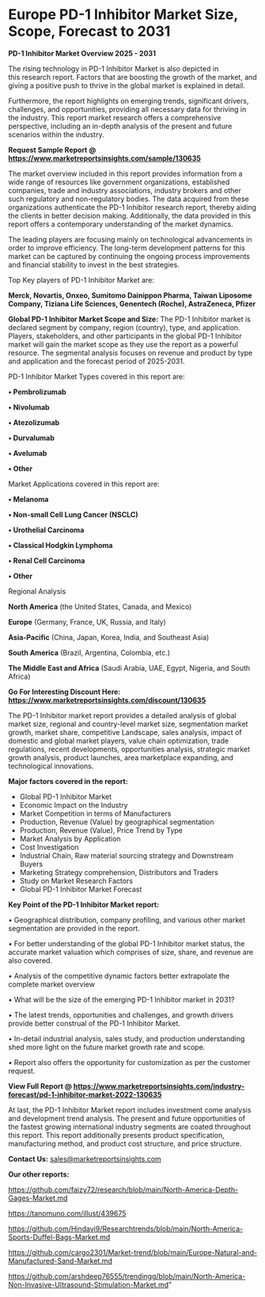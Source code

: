 # Europe PD-1 Inhibitor Market Size, Scope, Forecast to 2031

<Strong> PD-1 Inhibitor Market Overview 2025 - 2031</strong>

The rising technology in PD-1 Inhibitor Market is also depicted in this research report. Factors that are boosting the growth of the market, and giving a positive push to thrive in the global market is explained in detail.

Furthermore, the report highlights on emerging trends, significant drivers, challenges, and opportunities, providing all necessary data for thriving in the industry. This report market research offers a comprehensive perspective, including an in-depth analysis of the present and future scenarios within the industry.

<strong>Request Sample Report @ <a href=https://www.marketreportsinsights.com/sample/130635>https://www.marketreportsinsights.com/sample/130635</a></strong>

The market overview included in this report provides information from a wide range of resources like government organizations, established companies, trade and industry associations, industry brokers and other such regulatory and non-regulatory bodies. The data acquired from these organizations authenticate the PD-1 Inhibitor research report, thereby aiding the clients in better decision making. Additionally, the data provided in this report offers a contemporary understanding of the market dynamics.

The leading players are focusing mainly on technological advancements in order to improve efficiency. The long-term development patterns for this market can be captured by continuing the ongoing process improvements and financial stability to invest in the best strategies.

Top Key players of PD-1 Inhibitor Market are:

<strong>Merck, Novartis, Onxeo, Sumitomo Dainippon Pharma, Taiwan Liposome Company, Tiziana Life Sciences, Genentech (Roche), AstraZeneca, Pfizer</strong>

<strong><b>Global PD-1 Inhibitor Market Scope and Size:</b></strong>
The PD-1 Inhibitor market is declared segment by company, region (country), type, and application. Players, stakeholders, and other participants in the global PD-1 Inhibitor market will gain the market scope as they use the report as a powerful resource. The segmental analysis focuses on revenue and product by type and application and the forecast period of 2025-2031.

PD-1 Inhibitor Market Types covered in this report are:

<strong>• Pembrolizumab

• Nivolumab

• Atezolizumab

• Durvalumab

• Avelumab

• Other</strong>

Market Applications covered in this report are:

<strong>• Melanoma

• Non-small Cell Lung Cancer (NSCLC)

• Urothelial Carcinoma

• Classical Hodgkin Lymphoma

• Renal Cell Carcinoma

• Other</strong> 

Regional Analysis

<strong>North America</strong> (the United States, Canada, and Mexico)

<strong>Europe</strong> (Germany, France, UK, Russia, and Italy)

<strong>Asia-Pacific</strong> (China, Japan, Korea, India, and Southeast Asia)

<strong>South America</strong> (Brazil, Argentina, Colombia, etc.)

<strong>The Middle East and Africa</strong> (Saudi Arabia, UAE, Egypt, Nigeria, and South Africa)

<strong>Go For Interesting Discount Here: <a href=https://www.marketreportsinsights.com/discount/130635>https://www.marketreportsinsights.com/discount/130635</a></strong>

The PD-1 Inhibitor market report provides a detailed analysis of global market size, regional and country-level market size, segmentation market growth, market share, competitive Landscape, sales analysis, impact of domestic and global market players, value chain optimization, trade regulations, recent developments, opportunities analysis, strategic market growth analysis, product launches, area marketplace expanding, and technological innovations.

<strong><b>Major factors covered in the report:</b></strong>
<ul>
  <li>Global PD-1 Inhibitor Market </li>
  <li>Economic Impact on the Industry</li>
  <li>Market Competition in terms of Manufacturers</li>
  <li>Production, Revenue (Value) by geographical segmentation</li>
  <li>Production, Revenue (Value), Price Trend by Type</li>
  <li>Market Analysis by Application</li>
  <li>Cost Investigation</li>
  <li>Industrial Chain, Raw material sourcing strategy and Downstream Buyers</li>
  <li>Marketing Strategy comprehension, Distributors and Traders</li>
  <li>Study on Market Research Factors</li>
  <li>Global PD-1 Inhibitor Market Forecast</li>
</ul>

<strong><b>Key Point of the PD-1 Inhibitor Market report:</b></strong>

• Geographical distribution, company profiling, and various other market segmentation are provided in the report.

• For better understanding of the global PD-1 Inhibitor market status, the accurate market valuation which comprises of size, share, and revenue are also covered.

• Analysis of the competitive dynamic factors better extrapolate the complete market overview

• What will be the size of the emerging PD-1 Inhibitor market in 2031?

• The latest trends, opportunities and challenges, and growth drivers provide better construal of the PD-1 Inhibitor Market.

• In-detail industrial analysis, sales study, and production understanding shed more light on the future market growth rate and scope.

• Report also offers the opportunity for customization as per the customer request.

<strong><b>View Full Report @ <a href=https://www.marketreportsinsights.com/industry-forecast/pd-1-inhibitor-market-2022-130635>https://www.marketreportsinsights.com/industry-forecast/pd-1-inhibitor-market-2022-130635</a></b></strong>


At last, the PD-1 Inhibitor Market report includes investment come analysis and development trend analysis. The present and future opportunities of the fastest growing international industry segments are coated throughout this report. This report additionally presents product specification, manufacturing method, and product cost structure, and price structure.

<strong>Contact Us:</strong>
sales@marketreportsinsights.com

<strong>Our other reports:</strong>

<a href=https://github.com/faizy72/research/blob/main/North-America-Depth-Gages-Market.md>https://github.com/faizy72/research/blob/main/North-America-Depth-Gages-Market.md</a>

<a href=https://tanomuno.com/illust/439675>https://tanomuno.com/illust/439675</a>

<a href=https://github.com/Hindavi9/Researchtrends/blob/main/North-America-Sports-Duffel-Bags-Market.md>https://github.com/Hindavi9/Researchtrends/blob/main/North-America-Sports-Duffel-Bags-Market.md</a>

<a href=https://github.com/cargo2301/Market-trend/blob/main/Europe-Natural-and-Manufactured-Sand-Market.md>https://github.com/cargo2301/Market-trend/blob/main/Europe-Natural-and-Manufactured-Sand-Market.md</a>

<a href=https://github.com/arshdeep76555/trendingg/blob/main/North-America-Non-Invasive-Ultrasound-Stimulation-Market.md>https://github.com/arshdeep76555/trendingg/blob/main/North-America-Non-Invasive-Ultrasound-Stimulation-Market.md</a>"
